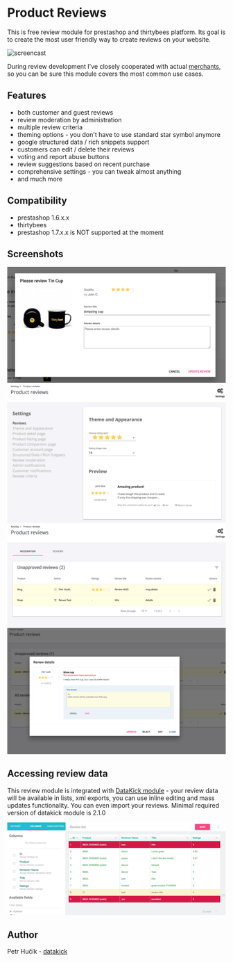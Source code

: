 # Product Reviews

This is free review module for prestashop and thirtybees platform. Its goal is to
create the most user friendly way to create reviews on your website.

![screencast](https://www.getdatakick.com/images/extras/revws-product-reviews/screencast.gif)

During review development I've closely cooperated with actual [merchants](https://forum.thirtybees.com/topic/1235/i-m-going-to-create-a-free-module), so you can be sure this module covers the most common use cases.

## Features

- both customer and guest reviews
- review moderation by administration
- multiple review criteria
- theming options - you don't have to use standard star symbol anymore
- google structured data / rich snippets support
- customers can edit / delete their reviews
- voting and report abuse buttons
- review suggestions based on recent purchase
- comprehensive settings - you can tweak almost anything
- and much more

## Compatibility

- prestashop 1.6.x.x
- thirtybees
- prestashop 1.7.x.x is NOT supported at the moment

## Screenshots

![creating review](.tbstore/images/image-1.png)
![settings](.tbstore/images/image-2.png)
![moderation](.tbstore/images/image-3.png)
![replying to reviews](.tbstore/images/image-4.png)

## Accessing review data

This review module is integrated with [DataKick module](https://www.getdatakick.com/) - your review data will be available in lists, xml exports, you can use inline editing and mass updates functionality. You can even import your reviews. Minimal required version of datakick module is 2.1.0

![price alert datakick integration](.tbstore/images/image-5.png)

## Author

Petr Hučík - [datakick](https://www.getdatakick.com)
